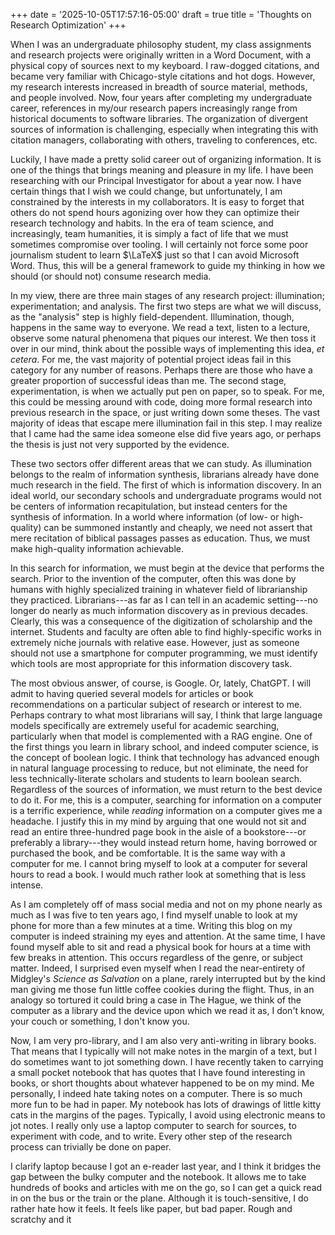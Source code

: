 +++
date = '2025-10-05T17:57:16-05:00'
draft = true
title = 'Thoughts on Research Optimization'
+++

When I was an undergraduate philosophy student, my class assignments and research projects were originally written in a Word Document, with a physical copy of sources next to my keyboard. I raw-dogged citations, and became very familiar with Chicago-style citations and hot dogs. However, my research interests increased in breadth of source material, methods, and people involved. Now, four years after completing my undergraduate career, references in my/our research papers increasingly range from historical documents to software libraries. The organization of divergent sources of information is challenging, especially when integrating this with citation managers, collaborating with others, traveling to conferences, etc.

Luckily, I have made a pretty solid career out of organizing information. It is one of the things that brings meaning and pleasure in my life. I have been researching with our Principal Investigator for about a year now. I have certain things that I wish we could change, but unfortunately, I am constrained by the interests in my collaborators. It is easy to forget that others do not spend hours agonizing over how they can optimize their research technology and habits. In the era of team science, and increasingly, team humanities, it is simply a fact of life that we must sometimes compromise over tooling. I will certainly not force some poor journalism student to learn $\LaTeX$ just so that I can avoid Microsoft Word. Thus, this will be a general framework to guide my thinking in how we should (or should not) consume research media.

In my view, there are three main stages of any research project: illumination; experimentation; and analysis. The first two steps are what we will discuss, as the "analysis" step is highly field-dependent. Illumination, though, happens in the same way to everyone. We read a text, listen to a lecture, observe some natural phenomena that piques our interest. We then toss it over in our mind, think about the possible ways of implementing this idea, _et cetera_. For me, the vast majority of potential project ideas fail in this category for any number of reasons. Perhaps there are those who have a greater proportion of successful ideas than me. The second stage, experimentation, is when we actually put pen on paper, so to speak. For me, this could be messing around with code, doing more formal research into previous research in the space, or just writing down some theses. The vast majority of ideas that escape mere illumination fail in this step. I may realize that I came had the same idea someone else did five years ago, or perhaps the thesis is just not very supported by the evidence.

These two sectors offer different areas that we can study. As illumination belongs to the realm of information synthesis, librarians already have done much research in the field. The first of which is information discovery. In an ideal world, our secondary schools and undergraduate programs would not be centers of information recapitulation, but instead centers for the synthesis of information. In a world where information (of low- or high-quality) can be summoned instantly and cheaply, we need not assert that mere recitation of biblical passages passes as education. Thus, we must make high-quality information achievable.

In this search for information, we must begin at the device that performs the search. Prior to the invention of the computer, often this was done by humans with highly specialized training in whatever field of librarianship they practiced. Librarians---as far as I can tell in an academic setting---no longer do nearly as much information discovery as in previous decades. Clearly, this was a consequence of the digitization of scholarship and the internet. Students and faculty are often able to find highly-specific works in extremely niche journals with relative ease. However, just as someone should not use a smartphone for computer programming, we must identify which tools are most appropriate for this information discovery task.

The most obvious answer, of course, is Google. Or, lately, ChatGPT. I will admit to having queried several models for articles or book recommendations on a particular subject of research or interest to me. Perhaps contrary to what most librarians will say, I think that large language models specifically are extremely useful for academic searching, particularly when that model is complemented with a RAG engine. One of the first things you learn in library school, and indeed computer science, is the concept of boolean logic. I think that technology has advanced enough in natural language processing to reduce, but not eliminate, the need for less technically-literate scholars and students to learn boolean search. Regardless of the sources of information, we must return to the best device to do it. For me, this is a computer, searching for information on a computer is a terrific experience, while _reading_ information on a computer gives me a headache. I justify this in my mind by arguing that one would not sit and read an entire three-hundred page book in the aisle of a bookstore---or preferably a library---they would instead return home, having borrowed or purchased the book, and be comfortable. It is the same way with a computer for me. I cannot bring myself to look at a computer for several hours to read a book. I would much rather look at something that is less intense.

As I am completely off of mass social media and not on my phone nearly as much as I was five to ten years ago, I find myself unable to look at my phone for more than a few minutes at a time. Writing this blog on my computer is indeed straining my eyes and attention. At the same time, I have found myself able to sit and read a physical book for hours at a time with few breaks in attention. This occurs regardless of the genre, or subject matter. Indeed, I surprised even myself when I read the near-entirety of Midgley's _Science as Salvation_ on a plane, rarely interrupted but by the kind man giving me those fun little coffee cookies during the flight. Thus, in an analogy so tortured it could bring a case in The Hague, we think of the computer as a library and the device upon which we read it as, I don't know, your couch or something, I don't know you.

Now, I am very pro-library, and I am also very anti-writing in library books. That means that I typically will not make notes in the margin of a text, but I do sometimes want to jot something down. I have recently taken to carrying a small pocket notebook that has quotes that I have found interesting in books, or short thoughts about whatever happened to be on my mind. Me personally, I indeed hate taking notes on a computer. There is so much more fun to be had in paper. My notebook has lots of drawings of little kitty cats in the margins of the pages. Typically, I avoid using electronic means to jot notes. I really only use a laptop computer to search for sources, to experiment with code, and to write. Every other step of the research process can trivially be done on paper.

I clarify laptop because I got an e-reader last year, and I think it bridges the gap between the bulky computer and the notebook. It allows me to take hundreds of books and articles with me on the go, so I can get a quick read in on the bus or the train or the plane. Although it is touch-sensitive, I do rather hate how it feels. It feels like paper, but bad paper. Rough and scratchy and it 
